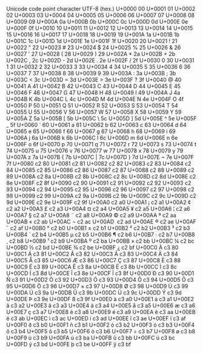 Unicode
code point	character	UTF-8
(hex.)
U+0000	 	00
U+0001	 	01
U+0002	 	02
U+0003	 	03
U+0004	 	04
U+0005	 	05
U+0006	 	06
U+0007	 	07
U+0008	 	08
U+0009	 	09
U+000A	 	0a
U+000B	 	0b
U+000C	 	0c
U+000D	 	0d
U+000E	 	0e
U+000F	 	0f
U+0010	 	10
U+0011	 	11
U+0012	 	12
U+0013	 	13
U+0014	 	14
U+0015	 	15
U+0016	 	16
U+0017	 	17
U+0018	 	18
U+0019	 	19
U+001A	 	1a
U+001B	 	1b
U+001C	 	1c
U+001D	 	1d
U+001E	 	1e
U+001F	 	1f
U+0020		20
U+0021	!	21
U+0022	"	22
U+0023	#	23
U+0024	$	24
U+0025	%	25
U+0026	&	26
U+0027	'	27
U+0028	(	28
U+0029	)	29
U+002A	*	2a
U+002B	+	2b
U+002C	,	2c
U+002D	-	2d
U+002E	.	2e
U+002F	/	2f
U+0030	0	30
U+0031	1	31
U+0032	2	32
U+0033	3	33
U+0034	4	34
U+0035	5	35
U+0036	6	36
U+0037	7	37
U+0038	8	38
U+0039	9	39
U+003A	:	3a
U+003B	;	3b
U+003C	<	3c
U+003D	=	3d
U+003E	>	3e
U+003F	?	3f
U+0040	@	40
U+0041	A	41
U+0042	B	42
U+0043	C	43
U+0044	D	44
U+0045	E	45
U+0046	F	46
U+0047	G	47
U+0048	H	48
U+0049	I	49
U+004A	J	4a
U+004B	K	4b
U+004C	L	4c
U+004D	M	4d
U+004E	N	4e
U+004F	O	4f
U+0050	P	50
U+0051	Q	51
U+0052	R	52
U+0053	S	53
U+0054	T	54
U+0055	U	55
U+0056	V	56
U+0057	W	57
U+0058	X	58
U+0059	Y	59
U+005A	Z	5a
U+005B	[	5b
U+005C	\	5c
U+005D	]	5d
U+005E	^	5e
U+005F	_	5f
U+0060	`	60
U+0061	a	61
U+0062	b	62
U+0063	c	63
U+0064	d	64
U+0065	e	65
U+0066	f	66
U+0067	g	67
U+0068	h	68
U+0069	i	69
U+006A	j	6a
U+006B	k	6b
U+006C	l	6c
U+006D	m	6d
U+006E	n	6e
U+006F	o	6f
U+0070	p	70
U+0071	q	71
U+0072	r	72
U+0073	s	73
U+0074	t	74
U+0075	u	75
U+0076	v	76
U+0077	w	77
U+0078	x	78
U+0079	y	79
U+007A	z	7a
U+007B	{	7b
U+007C	|	7c
U+007D	}	7d
U+007E	~	7e
U+007F	 	7f
U+0080	 	c2 80
U+0081	 	c2 81
U+0082	 	c2 82
U+0083	 	c2 83
U+0084	 	c2 84
U+0085	 	c2 85
U+0086	 	c2 86
U+0087	 	c2 87
U+0088	 	c2 88
U+0089	 	c2 89
U+008A	 	c2 8a
U+008B	 	c2 8b
U+008C	 	c2 8c
U+008D	 	c2 8d
U+008E	 	c2 8e
U+008F	 	c2 8f
U+0090	 	c2 90
U+0091	 	c2 91
U+0092	 	c2 92
U+0093	 	c2 93
U+0094	 	c2 94
U+0095	 	c2 95
U+0096	 	c2 96
U+0097	 	c2 97
U+0098	 	c2 98
U+0099	 	c2 99
U+009A	 	c2 9a
U+009B	 	c2 9b
U+009C	 	c2 9c
U+009D	 	c2 9d
U+009E	 	c2 9e
U+009F	 	c2 9f
U+00A0	 	c2 a0
U+00A1	¡	c2 a1
U+00A2	¢	c2 a2
U+00A3	£	c2 a3
U+00A4	¤	c2 a4
U+00A5	¥	c2 a5
U+00A6	¦	c2 a6
U+00A7	§	c2 a7
U+00A8	¨	c2 a8
U+00A9	©	c2 a9
U+00AA	ª	c2 aa
U+00AB	«	c2 ab
U+00AC	¬	c2 ac
U+00AD	­	c2 ad
U+00AE	®	c2 ae
U+00AF	¯	c2 af
U+00B0	°	c2 b0
U+00B1	±	c2 b1
U+00B2	²	c2 b2
U+00B3	³	c2 b3
U+00B4	´	c2 b4
U+00B5	µ	c2 b5
U+00B6	¶	c2 b6
U+00B7	·	c2 b7
U+00B8	¸	c2 b8
U+00B9	¹	c2 b9
U+00BA	º	c2 ba
U+00BB	»	c2 bb
U+00BC	¼	c2 bc
U+00BD	½	c2 bd
U+00BE	¾	c2 be
U+00BF	¿	c2 bf
U+00C0	À	c3 80
U+00C1	Á	c3 81
U+00C2	Â	c3 82
U+00C3	Ã	c3 83
U+00C4	Ä	c3 84
U+00C5	Å	c3 85
U+00C6	Æ	c3 86
U+00C7	Ç	c3 87
U+00C8	È	c3 88
U+00C9	É	c3 89
U+00CA	Ê	c3 8a
U+00CB	Ë	c3 8b
U+00CC	Ì	c3 8c
U+00CD	Í	c3 8d
U+00CE	Î	c3 8e
U+00CF	Ï	c3 8f
U+00D0	Ð	c3 90
U+00D1	Ñ	c3 91
U+00D2	Ò	c3 92
U+00D3	Ó	c3 93
U+00D4	Ô	c3 94
U+00D5	Õ	c3 95
U+00D6	Ö	c3 96
U+00D7	×	c3 97
U+00D8	Ø	c3 98
U+00D9	Ù	c3 99
U+00DA	Ú	c3 9a
U+00DB	Û	c3 9b
U+00DC	Ü	c3 9c
U+00DD	Ý	c3 9d
U+00DE	Þ	c3 9e
U+00DF	ß	c3 9f
U+00E0	à	c3 a0
U+00E1	á	c3 a1
U+00E2	â	c3 a2
U+00E3	ã	c3 a3
U+00E4	ä	c3 a4
U+00E5	å	c3 a5
U+00E6	æ	c3 a6
U+00E7	ç	c3 a7
U+00E8	è	c3 a8
U+00E9	é	c3 a9
U+00EA	ê	c3 aa
U+00EB	ë	c3 ab
U+00EC	ì	c3 ac
U+00ED	í	c3 ad
U+00EE	î	c3 ae
U+00EF	ï	c3 af
U+00F0	ð	c3 b0
U+00F1	ñ	c3 b1
U+00F2	ò	c3 b2
U+00F3	ó	c3 b3
U+00F4	ô	c3 b4
U+00F5	õ	c3 b5
U+00F6	ö	c3 b6
U+00F7	÷	c3 b7
U+00F8	ø	c3 b8
U+00F9	ù	c3 b9
U+00FA	ú	c3 ba
U+00FB	û	c3 bb
U+00FC	ü	c3 bc
U+00FD	ý	c3 bd
U+00FE	þ	c3 be
U+00FF	ÿ	c3 bf